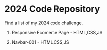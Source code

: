 # 2024 Code Repository

Find a list of my 2024 code challenge.

1. Responsive  Ecomerce Page - HTML,CSS,JS

2. Navbar-001 - HTML,CSS,JS


